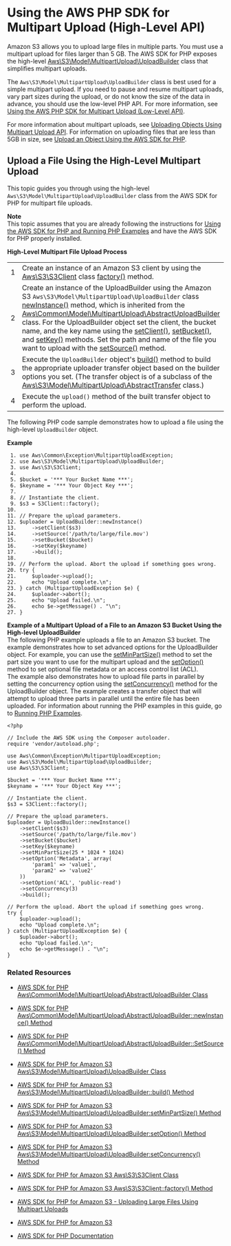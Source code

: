 # Using the AWS PHP SDK for Multipart Upload \(High\-Level API\)<a name="usingHLmpuPHP"></a>

Amazon S3 allows you to upload large files in multiple parts\. You must use a multipart upload for files larger than 5 GB\. The AWS SDK for PHP exposes the high\-level [Aws\\S3\\Model\\MultipartUpload\\UploadBuilder](http://docs.aws.amazon.com/aws-sdk-php-2/latest/class-Aws.S3.Model.MultipartUpload.UploadBuilder.html) class that simplifies multipart uploads\. 

The `Aws\S3\Model\MultipartUpload\UploadBuilder` class is best used for a simple multipart upload\. If you need to pause and resume multipart uploads, vary part sizes during the upload, or do not know the size of the data in advance, you should use the low\-level PHP API\. For more information, see [Using the AWS PHP SDK for Multipart Upload \(Low\-Level API\)](usingLLmpuPHP.md)\. 

 For more information about multipart uploads, see [Uploading Objects Using Multipart Upload API](uploadobjusingmpu.md)\. For information on uploading files that are less than 5GB in size, see [Upload an Object Using the AWS SDK for PHP](UploadObjSingleOpPHP.md)\. 

## Upload a File Using the High\-Level Multipart Upload<a name="HLuploadFilePHP"></a>

 This topic guides you through using the high\-level `Aws\S3\Model\MultipartUpload\UploadBuilder` class from the AWS SDK for PHP for multipart file uploads\. 

**Note**  
 This topic assumes that you are already following the instructions for [Using the AWS SDK for PHP and Running PHP Examples](UsingTheMPphpAPI.md) and have the AWS SDK for PHP properly installed\.


**High\-Level Multipart File Upload Process**  

|  |  | 
| --- |--- |
| 1 |  Create an instance of an Amazon S3 client by using the [Aws\\S3\\S3Client](http://docs.aws.amazon.com/aws-sdk-php-2/latest/class-Aws.S3.S3Client.html) class [factory\(\)](http://docs.aws.amazon.com/aws-sdk-php-2/latest/class-Aws.S3.S3Client.html#_factory) method\.  | 
| 2 |  Create an instance of the UploadBuilder using the Amazon S3 `Aws\S3\Model\MultipartUpload\UploadBuilder` class [newInstance\(\)](http://docs.aws.amazon.com/aws-sdk-php-2/latest/class-Aws.Common.Model.MultipartUpload.AbstractUploadBuilder.html#_newInstance) method, which is inherited from the [Aws\\Common\\Model\\MultipartUpload\\AbstractUploadBuilder](http://docs.aws.amazon.com/aws-sdk-php-2/latest/class-Aws.Common.Model.MultipartUpload.AbstractUploadBuilder.html) class\. For the UploadBuilder object set the client, the bucket name, and the key name using the [setClient\(\)](http://docs.aws.amazon.com/aws-sdk-php-2/latest/class-Aws.Common.Model.MultipartUpload.AbstractUploadBuilder.html#_setClient), [setBucket\(\)](http://docs.aws.amazon.com/aws-sdk-php-2/latest/class-Aws.S3.Model.MultipartUpload.UploadBuilder.html#_setBucket), and [setKey\(\)](http://docs.aws.amazon.com/aws-sdk-php-2/latest/class-Aws.S3.Model.MultipartUpload.UploadBuilder.html#_setKey) methods\. Set the path and name of the file you want to upload with the [setSource\(\)](http://docs.aws.amazon.com/aws-sdk-php-2/latest/class-Aws.Common.Model.MultipartUpload.AbstractUploadBuilder.html#_setSource) method\.   | 
| 3 | Execute the `UploadBuilder` object's [build\(\)](http://docs.aws.amazon.com/aws-sdk-php-2/latest/class-Aws.S3.Model.MultipartUpload.UploadBuilder.html#_build) method to build the appropriate uploader transfer object based on the builder options you set\. \(The transfer object is of a subclass of the [Aws\\S3\\Model\\MultipartUpload\\AbstractTransfer](http://docs.aws.amazon.com/aws-sdk-php-2/latest/class-Aws.S3.Model.MultipartUpload.AbstractTransfer.html) class\.\)  | 
| 4 | Execute the `upload()` method of the built transfer object to perform the upload\. | 

The following PHP code sample demonstrates how to upload a file using the high\-level `UploadBuilder` object\.

**Example**  

```
 1. use Aws\Common\Exception\MultipartUploadException;
 2. use Aws\S3\Model\MultipartUpload\UploadBuilder;
 3. use Aws\S3\S3Client;
 4. 
 5. $bucket = '*** Your Bucket Name ***';
 6. $keyname = '*** Your Object Key ***';
 7. 						
 8. // Instantiate the client.
 9. $s3 = S3Client::factory();
10. 
11. // Prepare the upload parameters.
12. $uploader = UploadBuilder::newInstance()
13.     ->setClient($s3)
14.     ->setSource('/path/to/large/file.mov')
15.     ->setBucket($bucket)
16.     ->setKey($keyname)
17.     ->build();
18. 
19. // Perform the upload. Abort the upload if something goes wrong.
20. try {
21.     $uploader->upload();
22.     echo "Upload complete.\n";
23. } catch (MultipartUploadException $e) {
24.     $uploader->abort();
25.     echo "Upload failed.\n";
26.     echo $e->getMessage() . "\n";
27. }
```

**Example of a Multipart Upload of a File to an Amazon S3 Bucket Using the High\-level UploadBuilder**  
 The following PHP example uploads a file to an Amazon S3 bucket\. The example demonstrates how to set advanced options for the UploadBuilder object\. For example, you can use the [setMinPartSize\(\)](http://docs.aws.amazon.com/aws-sdk-php-2/latest/class-Aws.S3.Model.MultipartUpload.UploadBuilder.html#_setMinPartSize) method to set the part size you want to use for the multipart upload and the [setOption\(\)](http://docs.aws.amazon.com/aws-sdk-php-2/latest/class-Aws.S3.Model.MultipartUpload.UploadBuilder.html#_setOption) method to set optional file metadata or an access control list \(ACL\)\.   
 The example also demonstrates how to upload file parts in parallel by setting the concurrency option using the [setConcurrency\(\)](http://docs.aws.amazon.com/aws-sdk-php-2/latest/class-Aws.S3.Model.MultipartUpload.UploadBuilder.html#_setConcurrency) method for the UploadBuilder object\. The example creates a transfer object that will attempt to upload three parts in parallel until the entire file has been uploaded\. For information about running the PHP examples in this guide, go to [Running PHP Examples](UsingTheMPphpAPI.md#running-php-samples)\.   

```
<?php

// Include the AWS SDK using the Composer autoloader.
require 'vendor/autoload.php';

use Aws\Common\Exception\MultipartUploadException;
use Aws\S3\Model\MultipartUpload\UploadBuilder;
use Aws\S3\S3Client;

$bucket = '*** Your Bucket Name ***';
$keyname = '*** Your Object Key ***';
						
// Instantiate the client.
$s3 = S3Client::factory();
 
// Prepare the upload parameters.
$uploader = UploadBuilder::newInstance()
    ->setClient($s3)
    ->setSource('/path/to/large/file.mov')
    ->setBucket($bucket)
    ->setKey($keyname)
    ->setMinPartSize(25 * 1024 * 1024)
    ->setOption('Metadata', array(
        'param1' => 'value1',
        'param2' => 'value2'
    ))
    ->setOption('ACL', 'public-read')
    ->setConcurrency(3)
    ->build();

// Perform the upload. Abort the upload if something goes wrong.
try {
    $uploader->upload();
    echo "Upload complete.\n";
} catch (MultipartUploadException $e) {
    $uploader->abort();
    echo "Upload failed.\n";
    echo $e->getMessage() . "\n";
}
```

### Related Resources<a name="RelatedResources-HLuploadFilePHP"></a>

+ [AWS SDK for PHP Aws\\Common\\Model\\MultipartUpload\\AbstractUploadBuilder Class](http://docs.aws.amazon.com/aws-sdk-php-2/latest/class-Aws.Common.Model.MultipartUpload.AbstractUploadBuilder.html)

+ [AWS SDK for PHP Aws\\Common\\Model\\MultipartUpload\\AbstractUploadBuilder::newInstance\(\) Method](http://docs.aws.amazon.com/aws-sdk-php-2/latest/class-Aws.Common.Model.MultipartUpload.AbstractUploadBuilder.html#_newInstance)

+ [AWS SDK for PHP Aws\\Common\\Model\\MultipartUpload\\AbstractUploadBuilder::SetSource\(\) Method](http://docs.aws.amazon.com/aws-sdk-php-2/latest/class-Aws.Common.Model.MultipartUpload.AbstractUploadBuilder.html#_setSource)

+ [AWS SDK for PHP for Amazon S3 Aws\\S3\\Model\\MultipartUpload\\UploadBuilder Class](http://docs.aws.amazon.com/aws-sdk-php-2/latest/class-Aws.S3.Model.MultipartUpload.UploadBuilder.html)

+ [AWS SDK for PHP for Amazon S3 Aws\\S3\\Model\\MultipartUpload\\UploadBuilder::build\(\) Method](http://docs.aws.amazon.com/aws-sdk-php-2/latest/class-Aws.S3.Model.MultipartUpload.UploadBuilder.html)

+ [AWS SDK for PHP for Amazon S3 Aws\\S3\\Model\\MultipartUpload\\UploadBuilder:setMinPartSize\(\) Method](http://docs.aws.amazon.com/aws-sdk-php-2/latest/class-Aws.S3.Model.MultipartUpload.UploadBuilder.html#_setMinPartSize)

+ [AWS SDK for PHP for Amazon S3 Aws\\S3\\Model\\MultipartUpload\\UploadBuilder:setOption\(\) Method](http://docs.aws.amazon.com/aws-sdk-php-2/latest/class-Aws.S3.Model.MultipartUpload.UploadBuilder.html#_setOption)

+ [AWS SDK for PHP for Amazon S3 Aws\\S3\\Model\\MultipartUpload\\UploadBuilder:setConcurrency\(\) Method](http://docs.aws.amazon.com/aws-sdk-php-2/latest/class-Aws.S3.Model.MultipartUpload.UploadBuilder.html#_setConcurrency)

+ [AWS SDK for PHP for Amazon S3 Aws\\S3\\S3Client Class](http://docs.aws.amazon.com/aws-sdk-php-2/latest/class-Aws.S3.S3Client.html) 

+ [AWS SDK for PHP for Amazon S3 Aws\\S3\\S3Client::factory\(\) Method](http://docs.aws.amazon.com/aws-sdk-php-2/latest/class-Aws.S3.S3Client.html#_factory) 

+ [AWS SDK for PHP for Amazon S3 \- Uploading Large Files Using Multipart Uploads](http://docs.aws.amazon.com/aws-sdk-php-2/guide/latest/service-s3.html#uploading-large-files-using-multipart-uploads)

+ [AWS SDK for PHP for Amazon S3](http://docs.aws.amazon.com/aws-sdk-php-2/guide/latest/service-s3.html)

+ [AWS SDK for PHP Documentation](http://docs.aws.amazon.com/aws-sdk-php-2/guide/latest/index.html)